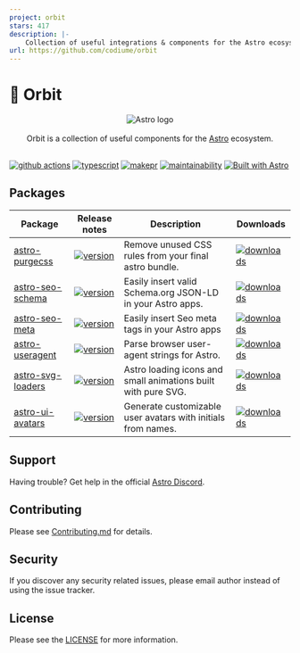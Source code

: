 ```yaml
---
project: orbit
stars: 417
description: |-
    Collection of useful integrations & components for the Astro ecosystem. ⭐️ Star to support our work!
url: https://github.com/codiume/orbit
---
```


# 🚀 Orbit

<p align="center">
  <img src="assets/banner.png" alt="Astro logo">
  <br/><br/>
  Orbit is a collection of useful components for the
  <a href="https://astro.build">Astro</a> ecosystem.
  <br/><br/>
</p>

[![github actions][github-actions-badge]][github-actions]
[![typescript][typescript-badge]][typescript]
[![makepr][makepr-badge]][makepr]
[![maintainability][codeclimate-badge]][codeclimate]
[![Built with Astro][astro-badge]][astro]

## Packages

| Package                                         | Release notes                                                                                             | Description                                                   | Downloads                                                    |
| ----------------------------------------------- | --------------------------------------------------------------------------------------------------------- | ------------------------------------------------------------- | ------------------------------------------------------------ |
| [astro-purgecss](packages/astro-purgecss)       | [![version](https://img.shields.io/npm/v/astro-purgecss.svg)](packages/astro-purgecss/CHANGELOG.md)       | Remove unused CSS rules from your final astro bundle.         | [![downloads][downloads-badge-purgecss]][npm-purgecss]       |
| [astro-seo-schema](packages/astro-seo-schema)   | [![version](https://img.shields.io/npm/v/astro-seo-schema.svg)](packages/astro-seo-schema/CHANGELOG.md)   | Easily insert valid Schema.org JSON-LD in your Astro apps.    | [![downloads][downloads-badge-seo-schema]][npm-seo-schema]   |
| [astro-seo-meta](packages/astro-seo-meta)       | [![version](https://img.shields.io/npm/v/astro-seo-meta.svg)](packages/astro-seo-meta/CHANGELOG.md)       | Easily insert Seo meta tags in your Astro apps                | [![downloads][downloads-badge-seo-meta]][npm-seo-meta]       |
| [astro-useragent](packages/astro-useragent)     | [![version](https://img.shields.io/npm/v/astro-useragent.svg)](packages/astro-useragent/CHANGELOG.md)     | Parse browser user-agent strings for Astro.                   | [![downloads][downloads-badge-useragent]][npm-useragent]     |
| [astro-svg-loaders](packages/astro-svg-loaders) | [![version](https://img.shields.io/npm/v/astro-svg-loaders.svg)](packages/astro-svg-loaders/CHANGELOG.md) | Astro loading icons and small animations built with pure SVG. | [![downloads][downloads-badge-svg-loaders]][npm-svg-loaders] |
| [astro-ui-avatars](packages/astro-ui-avatars)   | [![version](https://img.shields.io/npm/v/astro-ui-avatars.svg)](packages/astro-ui-avatars/CHANGELOG.md)   | Generate customizable user avatars with initials from names.  | [![downloads][downloads-badge-ui-avatars]][npm-ui-avatars]   |

## Support

Having trouble? Get help in the official [Astro Discord](https://astro.build/chat).

## Contributing

Please see [Contributing.md](CONTRIBUTING.md) for details.

## Security

If you discover any security related issues, please email author instead of using the issue tracker.

## License

Please see the [LICENSE](LICENSE) for more information.

[github-actions]: https://github.com/codiume/orbit/actions/workflows/node.js.yml
[github-actions-badge]: https://github.com/codiume/orbit/actions/workflows/node.js.yml/badge.svg?branch=main
[typescript]: https://npmjs.com/package/astro-seo-schema
[typescript-badge]: https://img.shields.io/npm/types/astro-seo-schema
[makepr]: https://makeapullrequest.com
[makepr-badge]: https://img.shields.io/badge/PRs-welcome-brightgreen.svg
[codeclimate]: https://codeclimate.com/github/codiume/orbit/maintainability
[codeclimate-badge]: https://api.codeclimate.com/v1/badges/d9f004c55ba5a19a8810/maintainability
[astro]: https://astro.build
[astro-badge]: https://astro.badg.es/v2/built-with-astro/tiny.svg
[downloads-badge-purgecss]: https://img.shields.io/npm/dt/astro-purgecss
[npm-purgecss]: https://npmjs.com/package/astro-purgecss
[downloads-badge-seo-meta]: https://img.shields.io/npm/dt/astro-seo-meta
[npm-seo-meta]: https://npmjs.com/package/astro-seo-meta
[downloads-badge-seo-schema]: https://img.shields.io/npm/dt/astro-seo-schema
[npm-seo-schema]: https://npmjs.com/package/astro-seo-schema
[downloads-badge-svg-loaders]: https://img.shields.io/npm/dt/astro-svg-loaders
[npm-svg-loaders]: https://npmjs.com/package/astro-svg-loaders
[downloads-badge-useragent]: https://img.shields.io/npm/dt/astro-useragent
[npm-useragent]: https://npmjs.com/package/astro-useragent
[downloads-badge-ui-avatars]: https://img.shields.io/npm/dt/astro-ui-avatars
[npm-ui-avatars]: https://npmjs.com/package/astro-ui-avatars

